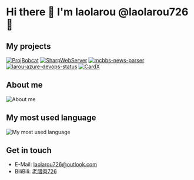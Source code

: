 # Hi there 👋 I'm laolarou @laolarou726 🥓

## My projects

[![ProjBobcat](https://github-readme-stats.vercel.app/api/pin/?username=corona-studio&repo=ProjBobcat&theme=swift)](https://github.com/Corona-Studio/ProjBobcat)
[![SharpWebServer](https://github-readme-stats.vercel.app/api/pin/?username=corona-studio&repo=SharpWebServer&theme=swift)](https://github.com/Corona-Studio/SharpWebServer)
[![mcbbs-news-parser](https://github-readme-stats.vercel.app/api/pin/?username=corona-studio&repo=mcbbs-news-parser&theme=swift)](https://github.com/Corona-Studio/mcbbs-news-parser)
[![larou-azure-devops-status](https://github-readme-stats.vercel.app/api/pin/?username=laolarou726&repo=larou-azure-devops-status&theme=swift)](https://github.com/laolarou726/larou-azure-devops-status)
[![CardX](https://github-readme-stats.vercel.app/api/pin/?username=laolarou726&repo=CardX&theme=swift)](https://github.com/laolarou726/larou-azure-devops-status)

## About me

![About me](https://github-readme-stats.vercel.app/api?username=laolarou726&count_private=true&show_icons=true&theme=swift)

## My most used language

![My most used language](https://github-readme-stats.vercel.app/api/top-langs/?username=laolarou726&count_private=true&layout=compact&theme=swift)

## 

## Get in touch

- E-Mail: [laolarou726@outlook.com](mailto:laolarou726@outlook.com)
- BiliBili: [老腊肉726](https://space.bilibili.com/31267692)
